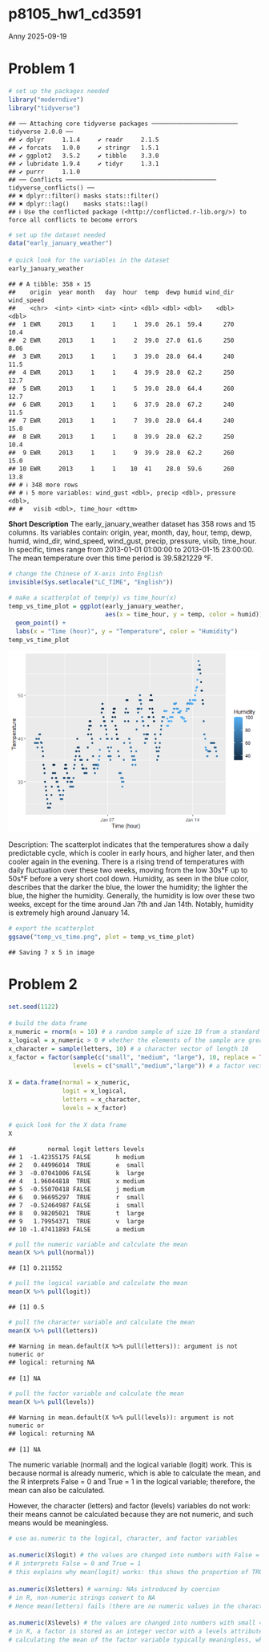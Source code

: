 p8105_hw1_cd3591
================
Anny
2025-09-19

# Problem 1

``` r
# set up the packages needed
library("moderndive")
library("tidyverse")
```

    ## ── Attaching core tidyverse packages ──────────────────────── tidyverse 2.0.0 ──
    ## ✔ dplyr     1.1.4     ✔ readr     2.1.5
    ## ✔ forcats   1.0.0     ✔ stringr   1.5.1
    ## ✔ ggplot2   3.5.2     ✔ tibble    3.3.0
    ## ✔ lubridate 1.9.4     ✔ tidyr     1.3.1
    ## ✔ purrr     1.1.0     
    ## ── Conflicts ────────────────────────────────────────── tidyverse_conflicts() ──
    ## ✖ dplyr::filter() masks stats::filter()
    ## ✖ dplyr::lag()    masks stats::lag()
    ## ℹ Use the conflicted package (<http://conflicted.r-lib.org/>) to force all conflicts to become errors

``` r
# set up the dataset needed
data("early_january_weather")

# quick look for the variables in the dataset
early_january_weather
```

    ## # A tibble: 358 × 15
    ##    origin  year month   day  hour  temp  dewp humid wind_dir wind_speed
    ##    <chr>  <int> <int> <int> <int> <dbl> <dbl> <dbl>    <dbl>      <dbl>
    ##  1 EWR     2013     1     1     1  39.0  26.1  59.4      270      10.4 
    ##  2 EWR     2013     1     1     2  39.0  27.0  61.6      250       8.06
    ##  3 EWR     2013     1     1     3  39.0  28.0  64.4      240      11.5 
    ##  4 EWR     2013     1     1     4  39.9  28.0  62.2      250      12.7 
    ##  5 EWR     2013     1     1     5  39.0  28.0  64.4      260      12.7 
    ##  6 EWR     2013     1     1     6  37.9  28.0  67.2      240      11.5 
    ##  7 EWR     2013     1     1     7  39.0  28.0  64.4      240      15.0 
    ##  8 EWR     2013     1     1     8  39.9  28.0  62.2      250      10.4 
    ##  9 EWR     2013     1     1     9  39.9  28.0  62.2      260      15.0 
    ## 10 EWR     2013     1     1    10  41    28.0  59.6      260      13.8 
    ## # ℹ 348 more rows
    ## # ℹ 5 more variables: wind_gust <dbl>, precip <dbl>, pressure <dbl>,
    ## #   visib <dbl>, time_hour <dttm>

**Short Description** The early_january_weather dataset has 358 rows and
15 columns. Its variables contain: origin, year, month, day, hour, temp,
dewp, humid, wind_dir, wind_speed, wind_gust, precip, pressure, visib,
time_hour. In specific, times range from 2013-01-01 01:00:00 to
2013-01-15 23:00:00. The mean temperature over this time period is
39.5821229 °F.

``` r
# change the Chinese of X-axis into English
invisible(Sys.setlocale("LC_TIME", "English"))
```

``` r
# make a scatterplot of temp(y) vs time_hour(x)
temp_vs_time_plot = ggplot(early_january_weather,
                           aes(x = time_hour, y = temp, color = humid)) + 
  geom_point() +
  labs(x = "Time (hour)", y = "Temperature", color = "Humidity") 
temp_vs_time_plot
```

![](p8105_hw1_cd3591_files/figure-gfm/unnamed-chunk-4-1.png)<!-- -->

Description: The scatterplot indicates that the temperatures show a
daily predictable cycle, which is cooler in early hours, and higher
later, and then cooler again in the evening. There is a rising trend of
temperatures with daily fluctuation over these two weeks, moving from
the low 30s°F up to 50s°F before a very short cool down. Humidity, as
seen in the blue color, describes that the darker the blue, the lower
the humidity; the lighter the blue, the higher the humidity. Generally,
the humidity is low over these two weeks, except for the time around Jan
7th and Jan 14th. Notably, humidity is extremely high around January 14.

``` r
# export the scatterplot
ggsave("temp_vs_time.png", plot = temp_vs_time_plot)
```

    ## Saving 7 x 5 in image

# Problem 2

``` r
set.seed(1122)

# build the data frame
x_numeric = rnorm(n = 10) # a random sample of size 10 from a standard normal distribution
x_logical = x_numeric > 0 # whether the elements of the sample are greater than 0
x_character = sample(letters, 10) # a character vector of length 10
x_factor = factor(sample(c("small", "medium", "large"), 10, replace = TRUE),
                  levels = c("small","medium","large")) # a factor vector of length 10, with 3 different levels

X = data.frame(normal = x_numeric,
               logit = x_logical,
               letters = x_character,
               levels = x_factor)

# quick look for the X data frame
X
```

    ##         normal logit letters levels
    ## 1  -1.42355175 FALSE       h medium
    ## 2   0.44996014  TRUE       e  small
    ## 3  -0.07041006 FALSE       k  large
    ## 4   1.96044818  TRUE       x medium
    ## 5  -0.55070418 FALSE       j medium
    ## 6   0.96695297  TRUE       r  small
    ## 7  -0.52464987 FALSE       i  small
    ## 8   0.98205021  TRUE       t  large
    ## 9   1.79954371  TRUE       v  large
    ## 10 -1.47411893 FALSE       a medium

``` r
# pull the numeric variable and calculate the mean
mean(X %>% pull(normal))
```

    ## [1] 0.211552

``` r
# pull the logical variable and calculate the mean
mean(X %>% pull(logit))
```

    ## [1] 0.5

``` r
# pull the character variable and calculate the mean
mean(X %>% pull(letters))
```

    ## Warning in mean.default(X %>% pull(letters)): argument is not numeric or
    ## logical: returning NA

    ## [1] NA

``` r
# pull the factor variable and calculate the mean
mean(X %>% pull(levels))
```

    ## Warning in mean.default(X %>% pull(levels)): argument is not numeric or
    ## logical: returning NA

    ## [1] NA

The numeric variable (normal) and the logical variable (logit) work.
This is because normal is already numeric, which is able to calculate
the mean, and the R interprets False = 0 and True = 1 in the logical
variable; therefore, the mean can also be calculated.

However, the character (letters) and factor (levels) variables do not
work: their means cannot be calculated because they are not numeric, and
such means would be meaningless.

``` r
# use as.numeric to the logical, character, and factor variables

as.numeric(X$logit) # the values are changed into numbers with False = 0 and True = 1
# R interprets False = 0 and True = 1
# this explains why mean(logit) works: this shows the proportion of TRUEs

as.numeric(X$letters) # warning: NAs introduced by coercion
# in R, non-numeric strings convert to NA
# Hence mean(letters) fails (there are no numeric values in the character variable)

as.numeric(X$levels) # the values are changed into numbers with small = 1, medium = 2, and large = 3
# in R, a factor is stored as an integer vector with a levels attribute
# calculating the mean of the factor variable typically meaningless, which is why mean(levels) is blocked by default.
```
